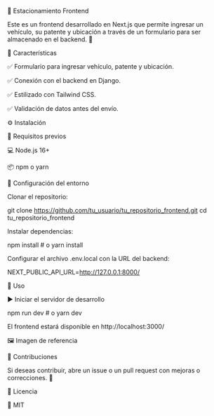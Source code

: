 🚗 Estacionamiento Frontend

Este es un frontend desarrollado en Next.js que permite ingresar un vehículo, su patente y ubicación a través de un formulario para ser almacenado en el backend. 🚀

📌 Características

✅ Formulario para ingresar vehículo, patente y ubicación.

✅ Conexión con el backend en Django.

✅ Estilizado con Tailwind CSS.

✅ Validación de datos antes del envío.

⚙️ Instalación

🔧 Requisitos previos

💻 Node.js 16+

📦 npm o yarn

🚀 Configuración del entorno

Clonar el repositorio:

git clone https://github.com/tu_usuario/tu_repositorio_frontend.git
cd tu_repositorio_frontend

Instalar dependencias:

npm install  # o yarn install

Configurar el archivo .env.local con la URL del backend:

NEXT_PUBLIC_API_URL=http://127.0.0.1:8000/

🏁 Uso

▶️ Iniciar el servidor de desarrollo

npm run dev  # o yarn dev

El frontend estará disponible en http://localhost:3000/

🖼️ Imagen de referencia



🤝 Contribuciones

Si deseas contribuir, abre un issue o un pull request con mejoras o correcciones. 🚀

📜 Licencia

📝 MIT

